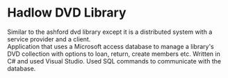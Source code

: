 # Hadlow DVD Library
Similar to the ashford dvd library except it is a distributed system with a service provider and a client.
<br>Application that uses a Microsoft access database to manage a library's DVD collection with options to loan, return, create members etc. 
Written in C# and used Visual Studio. Used SQL commands to communicate with the database.
